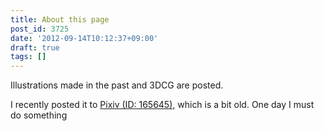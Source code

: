 ```yaml
---
title: About this page
post_id: 3725
date: '2012-09-14T10:12:37+09:00'
draft: true
tags: []
---
```


Illustrations made in the past and 3DCG are posted.

I recently posted it to [Pixiv (ID: 165645),](http://www.pixiv.net/member.php?id=165645) which is a bit old. One day I must do something
